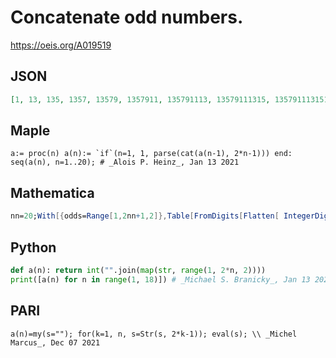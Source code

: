 # Concatenate odd numbers\.
https://oeis.org/A019519
## JSON
```JSON
[1, 13, 135, 1357, 13579, 1357911, 135791113, 13579111315, 1357911131517, 135791113151719, 13579111315171921, 1357911131517192123, 135791113151719212325, 13579111315171921232527, 1357911131517192123252729, 135791113151719212325272931]
```
## Maple
```Maple
a:= proc(n) a(n):= `if`(n=1, 1, parse(cat(a(n-1), 2*n-1))) end:
seq(a(n), n=1..20); # _Alois P. Heinz_, Jan 13 2021
```
## Mathematica
```Mathematica
nn=20;With[{odds=Range[1,2nn+1,2]},Table[FromDigits[Flatten[ IntegerDigits/@ Take[odds,n]]],{n,nn}]] (* _Harvey P. Dale_, Aug 14 2014 *)
```
## Python
```Python
def a(n): return int("".join(map(str, range(1, 2*n, 2))))
print([a(n) for n in range(1, 18)]) # _Michael S. Branicky_, Jan 13 2021
```
## PARI
```PARI
a(n)=my(s=""); for(k=1, n, s=Str(s, 2*k-1)); eval(s); \\ _Michel Marcus_, Dec 07 2021
```
